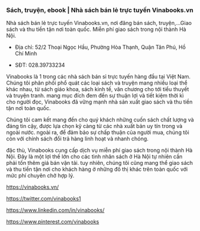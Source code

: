 ### Sách, truyện, ebook | Nhà sách bán lẻ trực tuyến Vinabooks.vn

Nhà sách bán lẻ trực tuyến Vinabooks.vn, nơi đăng bán sách, truyện,...Giao sách và thu tiền tận nơi toàn quốc. Miễn phí giao sách trong nội thành Hà Nội.

- Địa chỉ: 52/2 Thoại Ngọc Hầu, Phường Hòa Thạnh, Quận Tân Phú, Hồ Chí Minh

- SĐT: 028.39733234

Vinabooks là 1 trong các nhà sách bán sỉ trực tuyến hàng đầu tại Việt Nam. Chúng tôi phân phối phổ quát các loại sách và truyện mang nhiều loại thể khác nhau, từ sách giáo khoa, sách kinh tế, văn chương cho tới tiểu thuyết và truyện tranh. mang mục đích đem đến sự thuận lợi và tiết kiệm thời kì cho người đọc, Vinabooks đã vững mạnh nhà sản xuất giao sách và thu tiền tận nơi toàn quốc.

Chúng tôi cam kết mang đến cho quý khách những cuốn sách chất lượng và đáng tin cậy, được lựa chọn kỹ càng từ các nhà xuất bản uy tín trong và ngoài nước. ngoài ra, để đảm bảo sự chấp thuận của người mua, chúng tôi còn với chính sách đổi trả hàng linh hoạt và nhanh chóng.

đặc thù, Vinabooks cung cấp dịch vụ miễn phí giao sách trong nội thành Hà Nội. Đây là một lợi thế lớn cho các tình nhân sách ở Hà Nội tự nhiên cần phải tốn thêm giá bán vận tải. tuy nhiên, chúng tôi cũng mang thể giao sách và thu tiền tận nơi cho khách hàng ở những đô thị khác trên toàn quốc với mức phí chuyên chở hợp lý.

https://vinabooks.vn/

https://twitter.com/vinabooks1

https://www.linkedin.com/in/vinabooks/

https://www.pinterest.com/vinabooks
